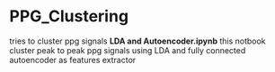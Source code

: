 # PPG_Clustering
tries to cluster ppg signals 
**LDA and Autoencoder.ipynb** this notbook cluster peak to peak ppg signals using LDA and fully connected autoencoder as features extractor
